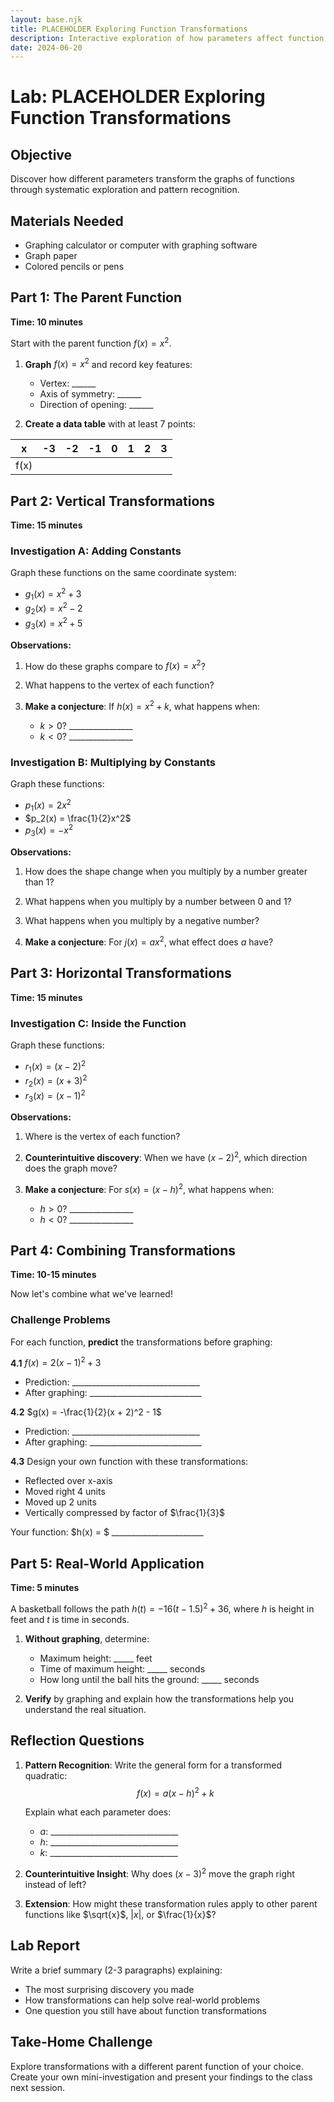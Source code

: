 ```yaml
---
layout: base.njk
title: PLACEHOLDER Exploring Function Transformations
description: Interactive exploration of how parameters affect function graphs
date: 2024-06-20
---
```


# Lab: PLACEHOLDER Exploring Function Transformations

## Objective
Discover how different parameters transform the graphs of functions through systematic exploration and pattern recognition.

## Materials Needed
- Graphing calculator or computer with graphing software
- Graph paper
- Colored pencils or pens

## Part 1: The Parent Function
**Time: 10 minutes**

Start with the parent function $f(x) = x^2$.

1. **Graph** $f(x) = x^2$ and record key features:
   - Vertex: ______
   - Axis of symmetry: ______
   - Direction of opening: ______

2. **Create a data table** with at least 7 points:

| x | -3 | -2 | -1 | 0 | 1 | 2 | 3 |
|---|----|----|----|----|----|----|---|
| f(x) |  |  |  |  |  |  |  |

## Part 2: Vertical Transformations
**Time: 15 minutes**

### Investigation A: Adding Constants

Graph these functions on the same coordinate system:
- $g_1(x) = x^2 + 3$
- $g_2(x) = x^2 - 2$
- $g_3(x) = x^2 + 5$

**Observations:**
1. How do these graphs compare to $f(x) = x^2$?

2. What happens to the vertex of each function?

3. **Make a conjecture**: If $h(x) = x^2 + k$, what happens when:
   - $k > 0$? ________________
   - $k < 0$? ________________

### Investigation B: Multiplying by Constants

Graph these functions:
- $p_1(x) = 2x^2$
- $p_2(x) = \frac{1}{2}x^2$
- $p_3(x) = -x^2$

**Observations:**
1. How does the shape change when you multiply by a number greater than 1?

2. What happens when you multiply by a number between 0 and 1?

3. What happens when you multiply by a negative number?

4. **Make a conjecture**: For $j(x) = ax^2$, what effect does $a$ have?

## Part 3: Horizontal Transformations
**Time: 15 minutes**

### Investigation C: Inside the Function

Graph these functions:
- $r_1(x) = (x - 2)^2$
- $r_2(x) = (x + 3)^2$
- $r_3(x) = (x - 1)^2$

**Observations:**
1. Where is the vertex of each function?

2. **Counterintuitive discovery**: When we have $(x - 2)^2$, which direction does the graph move?

3. **Make a conjecture**: For $s(x) = (x - h)^2$, what happens when:
   - $h > 0$? ________________
   - $h < 0$? ________________

## Part 4: Combining Transformations
**Time: 10-15 minutes**

Now let's combine what we've learned!

### Challenge Problems

For each function, **predict** the transformations before graphing:

**4.1** $f(x) = 2(x - 1)^2 + 3$
- Prediction: ________________________________
- After graphing: ____________________________

**4.2** $g(x) = -\frac{1}{2}(x + 2)^2 - 1$
- Prediction: ________________________________
- After graphing: ____________________________

**4.3** Design your own function with these transformations:
- Reflected over x-axis
- Moved right 4 units
- Moved up 2 units
- Vertically compressed by factor of $\frac{1}{3}$

Your function: $h(x) = $ _______________________

## Part 5: Real-World Application
**Time: 5 minutes**

A basketball follows the path $h(t) = -16(t - 1.5)^2 + 36$, where $h$ is height in feet and $t$ is time in seconds.

1. **Without graphing**, determine:
   - Maximum height: _____ feet
   - Time of maximum height: _____ seconds
   - How long until the ball hits the ground: _____ seconds

2. **Verify** by graphing and explain how the transformations help you understand the real situation.

## Reflection Questions

1. **Pattern Recognition**: Write the general form for a transformed quadratic:
   $$f(x) = a(x - h)^2 + k$$
   
   Explain what each parameter does:
   - $a$: ________________________________
   - $h$: ________________________________
   - $k$: ________________________________

2. **Counterintuitive Insight**: Why does $(x - 3)^2$ move the graph right instead of left?

3. **Extension**: How might these transformation rules apply to other parent functions like $\sqrt{x}$, $|x|$, or $\frac{1}{x}$?

## Lab Report

Write a brief summary (2-3 paragraphs) explaining:
- The most surprising discovery you made
- How transformations can help solve real-world problems
- One question you still have about function transformations

## Take-Home Challenge

Explore transformations with a different parent function of your choice. Create your own mini-investigation and present your findings to the class next session.